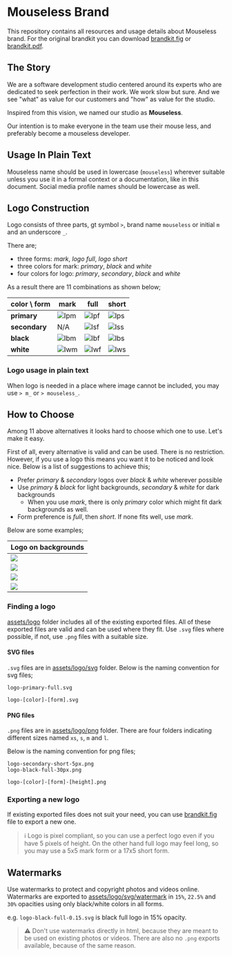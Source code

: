# Mouseless Brand

This repository contains all resources and usage details about Mouseless brand.
For the original brandkit you can download [brandkit.fig](./brandkit.fig) or
[brandkit.pdf](./brandkit.pdf).

## The Story

We are a software development studio centered around its experts who are
dedicated to seek perfection in their work. We work slow but sure. And we see
"what" as value for our customers and "how" as value for the studio.

Inspired from this vision, we named our studio as __Mouseless__.

Our intention is to make everyone in the team use their mouse less, and
preferably become a mouseless developer.

## Usage In Plain Text

Mouseless name should be used in lowercase (`mouseless`) wherever suitable
unless you use it in a formal context or a documentation, like in this
document. Social media profile names should be lowercase as well.

## Logo Construction

Logo consists of three parts, gt symbol `>`, brand name `mouseless` or initial
`m` and an underscore `_`.

There are;

- three forms: _mark_, _logo full_, _logo short_
- three colors for mark: _primary_, _black_ and _white_
- four colors for logo: _primary_, _secondary_, _black_ and _white_

As a result there are 11 combinations as shown below;

| color \ form  | mark     | full     | short    |
| ---           | ---      | ---      | ---      |
| __primary__   | ![lpm][] | ![lpf][] | ![lps][] |
| __secondary__ | N/A      | ![lsf][] | ![lss][] |
| __black__     | ![lbm][] | ![lbf][] | ![lbs][] |
| __white__     | ![lwm][] | ![lwf][] | ![lws][] |

### Logo usage in plain text

When logo is needed in a place where image cannot be included, you may use
`> m_` or `> mouseless_`.

## How to Choose

Among 11 above alternatives it looks hard to choose which one to use. Let's
make it easy.

First of all, every alternative is valid and can be used. There is no
restriction. However, if you use a logo this means you want it to be noticed
and look nice. Below is a list of suggestions to achieve this;

- Prefer _primary_ & _secondary_ logos over _black_ & _white_ wherever possible
- Use _primary_ & _black_ for light backgrounds, _secondary_ & _white_ for dark
  backgrounds
  - When you use _mark_, there is only _primary_ color which might fit dark
    backgrounds as well.
- Form preference is _full_, then _short_. If none fits well, use _mark_.

Below are some examples;

| Logo on backgrounds                 |
| ---                                 |
| ![](./.files/primary-on-light.png)  |
| ![](./.files/secondary-on-dark.png) |
| ![](./.files/black-on-light.png)    |
| ![](./.files/white-on-dark.png)     |

### Finding a logo

[assets/logo](./assets/logo) folder includes all of the existing exported
files. All of these exported files are valid and can be used where they fit.
Use `.svg` files where possible, if not, use `.png` files with a suitable size.

#### SVG files

`.svg` files are in [assets/logo/svg](./assets/logo/svg) folder. Below is the
naming convention for svg files;

```
logo-primary-full.svg

logo-[color]-[form].svg
```

#### PNG files

`.png` files are in [assets/logo/png](./assets/logo/png) folder. There are four
folders indicating different sizes named `xs`, `s`, `m` and `l`.

Below is the naming convention for png files;

```
logo-secondary-short-5px.png
logo-black-full-30px.png

logo-[color]-[form]-[height].png
```

### Exporting a new logo

If existing exported files does not suit your need, you can use
[brandkit.fig](./brandkit.fig) file to export a new one.

> ℹ️  Logo is pixel compliant, so you can use a perfect logo even if you have 5
> pixels of height. On the other hand full logo may feel long, so you may use a
> 5x5 mark form or a 17x5 short form.

## Watermarks

Use watermarks to protect and copyright photos and videos online. Watermarks
are exported to [assets/logo/svg/watermark](./assets/logo/svg/watermark) in
`15%`, `22.5%` and `30%` opacities using only black/white colors in all
forms.

e.g. `logo-black-full-0.15.svg` is black full logo in 15% opacity.

> ⚠️  Don't use watermarks directly in html, because they are meant to be used
> on existing photos or videos. There are also no `.png` exports available,
> because of the same reason.


[lpm]: ./assets/logo/png/s/logo-primary-mark-30px.png
[lpf]: ./assets/logo/png/s/logo-primary-full-30px.png
[lps]: ./assets/logo/png/s/logo-primary-short-30px.png
[lsf]: ./assets/logo/png/s/logo-secondary-full-30px.png
[lss]: ./assets/logo/png/s/logo-secondary-short-30px.png
[lbm]: ./assets/logo/png/s/logo-black-mark-30px.png
[lbf]: ./assets/logo/png/s/logo-black-full-30px.png
[lbs]: ./assets/logo/png/s/logo-black-short-30px.png
[lwm]: ./assets/logo/png/s/logo-white-mark-30px.png
[lwf]: ./assets/logo/png/s/logo-white-full-30px.png
[lws]: ./assets/logo/png/s/logo-white-short-30px.png
